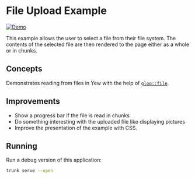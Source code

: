 # File Upload Example

[![Demo](https://img.shields.io/website?label=demo&url=https%3A%2F%2Fexamples.yew.rs%2Ffile_upload)](https://examples.yew.rs/file_upload)

This example allows the user to select a file from their file system.
The contents of the selected file are then rendered to the page either as a whole or in chunks.

## Concepts

Demonstrates reading from files in Yew with the help of [`gloo::file`](https://docs.rs/gloo-file/latest/gloo_file/).

## Improvements

- Show a progress bar if the file is read in chunks
- Do something interesting with the uploaded file like displaying pictures
- Improve the presentation of the example with CSS.

## Running

Run a debug version of this application:

```bash
trunk serve --open
```